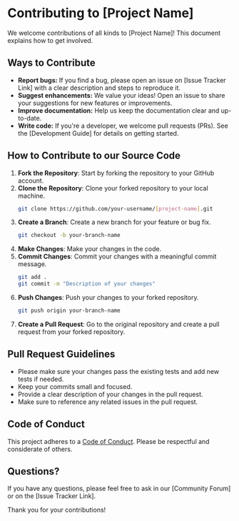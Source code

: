 # Contributing to [Project Name]

We welcome contributions of all kinds to [Project Name]! This document explains how to get involved.

## Ways to Contribute

* **Report bugs:** If you find a bug, please open an issue on [Issue Tracker Link] with a clear description and steps to reproduce it.
* **Suggest enhancements:** We value your ideas! Open an issue to share your suggestions for new features or improvements.
* **Improve documentation:** Help us keep the documentation clear and up-to-date.
* **Write code:** If you're a developer, we welcome pull requests (PRs). See the [Development Guide] for details on getting started.

## How to Contribute to our Source Code

1. **Fork the Repository**: Start by forking the repository to your GitHub account.
2. **Clone the Repository**: Clone your forked repository to your local machine.
   ```sh
   git clone https://github.com/your-username/[project-name].git
   ```
3. **Create a Branch**: Create a new branch for your feature or bug fix.
   ```sh
   git checkout -b your-branch-name
   ```
4. **Make Changes**: Make your changes in the code.
5. **Commit Changes**: Commit your changes with a meaningful commit message.
   ```sh
   git add .
   git commit -m "Description of your changes"
   ```
6. **Push Changes**: Push your changes to your forked repository.
   ```sh
   git push origin your-branch-name
   ```
7. **Create a Pull Request**: Go to the original repository and create a pull request from your forked repository.

## Pull Request Guidelines

- Please make sure your changes pass the existing tests and add new tests if needed.
- Keep your commits small and focused.
- Provide a clear description of your changes in the pull request.
- Make sure to reference any related issues in the pull request.

## Code of Conduct

This project adheres to a [Code of Conduct](https://github.com/GitHub-Creeper/code-of-conduct-and-license-experiment/blob/main/CODE_OF_CONDUCT.md). Please be respectful and considerate of others.

## Questions?

If you have any questions, please feel free to ask in our [Community Forum] or on the [Issue Tracker Link].

Thank you for your contributions!
